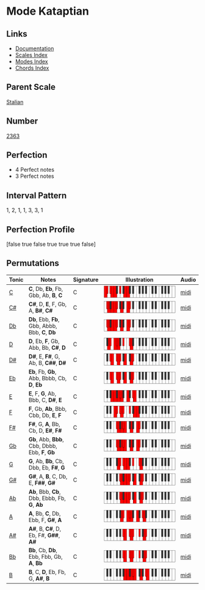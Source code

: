 # Mode Kataptian

## Links

- [Documentation](index.md)
- [Scales Index](Scales.md)
- [Modes Index](Modes.md)
- [Chords Index](Chords.md)

## Parent Scale

[Stalian](ScaleStalian.md)

## Number

[2363](https://ianring.com/musictheory/scales/2363)

## Perfection

- 4 Perfect notes
- 3 Perfect notes

## Interval Pattern

1, 2, 1, 1, 3, 3, 1

## Perfection Profile

[false true false true true true false]

## Permutations

| Tonic | Notes | Signature | Illustration | Audio |
|-------|-------|-----------|--------------|-------|
| [C](ModeCNaturalKataptian.md) | **C**, Db, **Eb**, Fb, Gbb, Ab, **B**, **C** | C | ![CNaturalKataptian](ModeCNaturalKataptian.png) | [midi](https://github.com/edipermadi/music/blob/main/docs/ModeCNaturalKataptian.mid?raw=true) |
| [C#](ModeCSharpKataptian.md) | **C#**, D, **E**, F, Gb, A, **B#**, **C#** | C | ![CSharpKataptian](ModeCSharpKataptian.png) | [midi](https://github.com/edipermadi/music/blob/main/docs/ModeCSharpKataptian.mid?raw=true) |
| [Db](ModeDFlatKataptian.md) | **Db**, Ebb, **Fb**, Gbb, Abbb, Bbb, **C**, **Db** | C | ![DFlatKataptian](ModeDFlatKataptian.png) | [midi](https://github.com/edipermadi/music/blob/main/docs/ModeDFlatKataptian.mid?raw=true) |
| [D](ModeDNaturalKataptian.md) | **D**, Eb, **F**, Gb, Abb, Bb, **C#**, **D** | C | ![DNaturalKataptian](ModeDNaturalKataptian.png) | [midi](https://github.com/edipermadi/music/blob/main/docs/ModeDNaturalKataptian.mid?raw=true) |
| [D#](ModeDSharpKataptian.md) | **D#**, E, **F#**, G, Ab, B, **C##**, **D#** | C | ![DSharpKataptian](ModeDSharpKataptian.png) | [midi](https://github.com/edipermadi/music/blob/main/docs/ModeDSharpKataptian.mid?raw=true) |
| [Eb](ModeEFlatKataptian.md) | **Eb**, Fb, **Gb**, Abb, Bbbb, Cb, **D**, **Eb** | C | ![EFlatKataptian](ModeEFlatKataptian.png) | [midi](https://github.com/edipermadi/music/blob/main/docs/ModeEFlatKataptian.mid?raw=true) |
| [E](ModeENaturalKataptian.md) | **E**, F, **G**, Ab, Bbb, C, **D#**, **E** | C | ![ENaturalKataptian](ModeENaturalKataptian.png) | [midi](https://github.com/edipermadi/music/blob/main/docs/ModeENaturalKataptian.mid?raw=true) |
| [F](ModeFNaturalKataptian.md) | **F**, Gb, **Ab**, Bbb, Cbb, Db, **E**, **F** | C | ![FNaturalKataptian](ModeFNaturalKataptian.png) | [midi](https://github.com/edipermadi/music/blob/main/docs/ModeFNaturalKataptian.mid?raw=true) |
| [F#](ModeFSharpKataptian.md) | **F#**, G, **A**, Bb, Cb, D, **E#**, **F#** | C | ![FSharpKataptian](ModeFSharpKataptian.png) | [midi](https://github.com/edipermadi/music/blob/main/docs/ModeFSharpKataptian.mid?raw=true) |
| [Gb](ModeGFlatKataptian.md) | **Gb**, Abb, **Bbb**, Cbb, Dbbb, Ebb, **F**, **Gb** | C | ![GFlatKataptian](ModeGFlatKataptian.png) | [midi](https://github.com/edipermadi/music/blob/main/docs/ModeGFlatKataptian.mid?raw=true) |
| [G](ModeGNaturalKataptian.md) | **G**, Ab, **Bb**, Cb, Dbb, Eb, **F#**, **G** | C | ![GNaturalKataptian](ModeGNaturalKataptian.png) | [midi](https://github.com/edipermadi/music/blob/main/docs/ModeGNaturalKataptian.mid?raw=true) |
| [G#](ModeGSharpKataptian.md) | **G#**, A, **B**, C, Db, E, **F##**, **G#** | C | ![GSharpKataptian](ModeGSharpKataptian.png) | [midi](https://github.com/edipermadi/music/blob/main/docs/ModeGSharpKataptian.mid?raw=true) |
| [Ab](ModeAFlatKataptian.md) | **Ab**, Bbb, **Cb**, Dbb, Ebbb, Fb, **G**, **Ab** | C | ![AFlatKataptian](ModeAFlatKataptian.png) | [midi](https://github.com/edipermadi/music/blob/main/docs/ModeAFlatKataptian.mid?raw=true) |
| [A](ModeANaturalKataptian.md) | **A**, Bb, **C**, Db, Ebb, F, **G#**, **A** | C | ![ANaturalKataptian](ModeANaturalKataptian.png) | [midi](https://github.com/edipermadi/music/blob/main/docs/ModeANaturalKataptian.mid?raw=true) |
| [A#](ModeASharpKataptian.md) | **A#**, B, **C#**, D, Eb, F#, **G##**, **A#** | C | ![ASharpKataptian](ModeASharpKataptian.png) | [midi](https://github.com/edipermadi/music/blob/main/docs/ModeASharpKataptian.mid?raw=true) |
| [Bb](ModeBFlatKataptian.md) | **Bb**, Cb, **Db**, Ebb, Fbb, Gb, **A**, **Bb** | C | ![BFlatKataptian](ModeBFlatKataptian.png) | [midi](https://github.com/edipermadi/music/blob/main/docs/ModeBFlatKataptian.mid?raw=true) |
| [B](ModeBNaturalKataptian.md) | **B**, C, **D**, Eb, Fb, G, **A#**, **B** | C | ![BNaturalKataptian](ModeBNaturalKataptian.png) | [midi](https://github.com/edipermadi/music/blob/main/docs/ModeBNaturalKataptian.mid?raw=true) |

